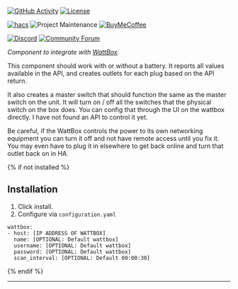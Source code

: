 [![GitHub Activity][commits-shield]][commits]
[![License][license-shield]](LICENSE)

[![hacs][hacsbadge]][hacs]
![Project Maintenance][maintenance-shield]
[![BuyMeCoffee][buymecoffeebadge]][buymecoffee]

[![Discord][discord-shield]][discord]
[![Community Forum][forum-shield]][forum]

_Component to integrate with [WattBox][wattbox]._

This component should work with or without a battery. It reports all values available in the API, and creates outlets for each plug based on the API return.

It also creates a master switch that should function the same as the master switch on the unit. It will turn on / off all the switches that the physical switch on the box does. You can config that through the UI on the wattbox directly. I have not found an API to control it yet.

Be careful, if the WattBox controls the power to its own networking equipment you can turn it off and not have remote access until you fix it. You may even have to plug it in elsewhere to get back online and turn that outlet back on in HA.


{% if not installed %}
## Installation

1. Click install.
1. Configure via `configuration.yaml`

```
wattbox:
- host: [IP ADDRESS OF WATTBOX]
  name: [OPTIONAL: Default wattbox]
  username: [OPTIONAL: Default wattbox]
  password: [OPTIONAL: Default wattbox]
  scan_interval: [OPTIONAL: Default 00:00:30]
```

{% endif %}

<!---->

***

[wattbox]: https://www.snapav.com/shop/en/snapav/wattbox
[buymecoffee]: https://www.buymeacoffee.com/eseglem
[buymecoffeebadge]: https://img.shields.io/badge/buy%20me%20a%20coffee-donate-yellow
[commits-shield]: https://img.shields.io/github/last-commit/eseglem/hass-wattbox
[commits]: https://github.com/eseglem/hass-wattbox/commits/master
[discord]: https://discord.gg/Qa5fW2R
[discord-shield]: https://img.shields.io/discord/330944238910963714
[forum-shield]: https://img.shields.io/badge/community-forum-brightgreen
[forum]: https://community.home-assistant.io/
[license-shield]: https://img.shields.io/github/license/eseglem/hass-wattbox
[maintenance-shield]: https://img.shields.io/badge/maintainer-Erik%20Seglem%20%40Bedon292-blue
[hacs]: https://github.com/custom-components/hacs
[hacsbadge]: https://img.shields.io/badge/HACS-Custom-orang